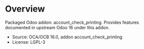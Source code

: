 # Overview

Packaged Odoo addon: account_check_printing. Provides features documented in upstream Odoo 16 under this addon.

- Source: OCA/OCB 16.0, addon account_check_printing
- License: LGPL-3
